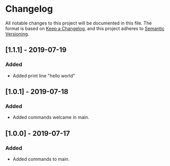 # Changelog
All notable changes to this project will be documented in this file.
The format is based on [Keep a Changelog](https://keepachangelog.com/en/1.0.0/),
and this project adheres to [Semantic Versioning](https://semver.org/spec/v2.0.0.html).

## [1.1.1] - 2019-07-19
### Added
- Added print line "hello world"

## [1.0.1] - 2019-07-18
### Added
- Added commands welcame in main.

## [1.0.0] - 2019-07-17
### Added
- Added commands to main.

